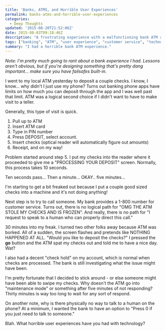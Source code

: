```yaml
---
title: 'Banks, ATMS, and Horrible User Experiences'
permalink: banks-atms-and-horrible-user-experiences
categories: 
  - Deep Thoughts
updated: '2015-08-20T21:52:06Z'
date: 2015-08-03T09:18:46Z
description: "A frustrating experience with a malfunctioning bank ATM and the poor customer service that followed, highlighting the need for better failsafes in critical systems."
tags: ["banking", "ATM", "user experience", "customer service", "technology failures"]
summary: "I had a horrible bank ATM experience."
---
```


*Note: I'm pretty much going to rant about a bank experience I had.  Lessons aren't obvious, but if you're designing something that's pretty dang important... make sure you have failsafes built-in.*  

I went to my local ATM yesterday to deposit a couple checks.  I know, I know... why didn't I just use my phone?  Turns out banking phone apps have limits on how much you can deposit through the app and I was well past that limit.  ATM was a logical second choice if I didn't want to have to make visit to a teller.

Generally, this type of visit is quick. 

1. Pull up to ATM
2. Insert ATM card
3. Type in PIN number
4. Press DEPOSIT, select account.
5. Insert checks (optical reader will automatically figure out amounts)
6. Receipt, and on my way!

Problem started around step 5.  I put my checks into the reader where it proceeded to give me a "PROCESSING YOUR DEPOSIT" screen.  Normally, this process takes 10 seconds.  

Ten seconds pass...
Then a minute...
OKAY.. five minutes...

I'm starting to get a bit freaked out because I put a couple good sized checks into a machine and it's not doing anything!

Next step is to try to call someone.  My bank provides a 1-800 number for customer service.  Turns out, there is no logical path for "OMG THE ATM STOLE MY CHECKS AND IS FROZEN".  And really, there is no path for "I request to speak to a human who can properly direct this call."

30 minutes into my freak.  I turned two other folks away because ATM was borked.  All of a sudden, the screen flashes and pretends like NOTHING HAPPENED AT ALL.  "Would you like to deposit the checks?"  I pressed the **go** button and the ATM spat my checks out and told me to have a nice day.  Wat?

I also had a decent "check hold" on my account, which is normal when checks are processed.  The bank is still investigating what the issue might have been.

I'm pretty fortunate that I decided to stick around - or else someone might have been able to swipe my checks.  Why doesn't the ATM go into "maintenance mode" or something after five minutes of not responding?  Thirty minutes is way too long to wait for any sort of respond.  

On another note, why is there physically no way to talk to a human on the phone?  At a minimum, I wanted the bank to have an option to "Press 0 if you just need to talk to someone." 

Blah.  What horrible user experiences have you had with technology? 
